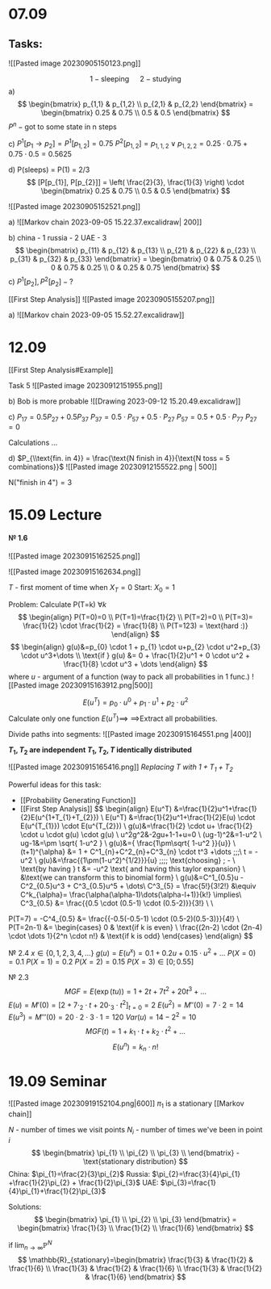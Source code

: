 
# 07.09
## Tasks:
![[Pasted image 20230905150123.png]]

$$
{1} - \text{sleeping} \;\;\;\;\;\
{2} - \text{studying}
$$
a)
$$
\begin{bmatrix}
p_{1,1} & p_{1,2} \\
p_{2,1} & p_{2,2}
\end{bmatrix} = \begin{bmatrix}
0.25 & 0.75 \\
0.5 & 0.5
\end{bmatrix}
$$
$P^n - \text{got to some state in n steps}$

c) 
$P^1[p_{1} \to p_{2}] = P^1[p_{1,2}] = 0.75$
$P^2[p_{1,2}] = p_{1,1,2} \lor p_{1,2,2} = 0.25  \cdot 0.75  + 0.75  \cdot 0.5 = 0.5625$

d)
P(sleeps) = P(1) = 2/3
$$
[P[p_{1}], P[p_{2}]] =  \left( \frac{2}{3}, \frac{1}{3} \right) \cdot  \begin{bmatrix}
0.25 & 0.75 \\
0.5 & 0.5
\end{bmatrix}
$$




![[Pasted image 20230905152521.png]]

a)
![[Markov chain 2023-09-05 15.22.37.excalidraw| 200]]

b) 
china - 1
russia - 2
UAE - 3
$$
\begin{bmatrix}
p_{11} & p_{12} & p_{13} \\
p_{21} & p_{22} & p_{23} \\
p_{31} & p_{32} & p_{33} 
\end{bmatrix} = 
\begin{bmatrix}
0 & 0.75 & 0.25  \\
0 & 0.75 & 0.25 \\
0 & 0.25 & 0.75
\end{bmatrix}
$$
с) $P^1[{p_2}], P^2[{p_2}]\;-\;?$

[[First Step Analysis]]
![[Pasted image 20230905155207.png]]

a) ![[Markov chain 2023-09-05 15.52.27.excalidraw]]
# 12.09
[[First Step Analysis#Example]]

Task 5
![[Pasted image 20230912151955.png]]


b) Bob is more probable
![[Drawing 2023-09-12 15.20.49.excalidraw]]

c) 
$P_{17} = 0.5P_{27} + 0.5P_{37}$
$P_{37} = 0.5 \cdot P_{57} + 0.5 \cdot P_{27}$
$P_{57}= 0.5 + 0.5 \cdot P_{77}$
$P_{27} = 0$

Calculations ...

d) 
$P_{\\text{fin. in 4}} = \frac{\text{N finish in 4}}{\text{N toss = 5 combinations}}$
![[Pasted image 20230912155522.png | 500]]


$\text{N("finish in 4")} = 3$


# 15.09 Lecture

#### № 1.6
![[Pasted image 20230915162525.png]]


![[Pasted image 20230915162634.png]]

$T$ - first moment of time when $X_{T} = 0$
Start: $X_{0} = 1$

Problem: Calculate P(T=k) $\forall k$
$$
\begin{align}
P(T=0)=0 \\
P(T=1)=\frac{1}{2} \\
P(T=2)=0 \\
P(T=3)= \frac{1}{2} \cdot \frac{1}{2} = \frac{1}{8} \\
P(T=123) = \text{hard :)}
\end{align}
$$
$$
\begin{align}
g(u)&=p_{0} \cdot 1 + p_{1} \cdot u+p_{2} \cdot u^2+p_{3} \cdot u^3+\dots \\
\text{if  } g(u) &= 0 + \frac{1}{2}u^1 + 0 \cdot u^2 + \frac{1}{8} \cdot u^3 + \dots
\end{align}
$$
where $u$ - argument of a function (way to pack all probabilities in 1 func.)
![[Pasted image 20230915163912.png|500]]

$$
E(u^T)=p_{0} \cdot u^0+p_{1} \cdot u^1 + p_{2} \cdot u^2
$$
Calculate only one function $E(u^T) \implies$ 
$\implies$Extract all probabilities.

Divide paths into segments:
![[Pasted image 20230915164551.png |400]]

**$T_{1}, T_{2}$ are independent
$T_{1},T_{2},T$ identically distributed**

![[Pasted image 20230915165416.png]]
*Replacing $T$ with $1 +T_{1}+T_{2}$*

Powerful ideas for this task:
- [[Probability Generating Function]]
- [[First Step Analysis]]
$$
\begin{align}
E(u^T) &=\frac{1}{2}u^1+\frac{1}{2}E(u^{1+T_{1}+T_{2}}) \\
E(u^T) &=\frac{1}{2}u^1+\frac{1}{2}E(u) \cdot E(u^{T_{1}}) \cdot E(u^{T_{2}})  \\
g(u)&=\frac{1}{2} \cdot u+ \frac{1}{2} \cdot u \cdot g(u)  \cdot g(u) \\
u^2g^2&-2gu+1-1+u=0 \\
(ug-1)^2&=1-u^2 \\
ug-1&=\pm \sqrt{ 1-u^2 } \\
g(u)&={ \frac{1\pm\sqrt{ 1-u^2 }}{u}} \\
(t+1)^{\alpha} &= 1 + C^1_{n}+C^2_{n}+C^3_{n} \cdot t^3 +\dots \;\;\;\ t = -u^2 \\ 
g(u)&=\frac{{1\pm(1-u^2)^{1/2}}}{u} \;\;\;\; \text{choosing}  \; - \\ 
\text{by having   } t &= -u^2 \text{ and having this taylor expansion} \\
&\text{we can transform this to binomial form} \\
g(u)&=C^1_{0.5}u - C^2_{0.5}u^3 + C^3_{0.5}u^5 + \dots\\ 
C^3_{5} = \frac{5!}{3!2!} &\equiv C^k_{\alpha}= \frac{\alpha(\alpha-1)\dots(\alpha-l+1)}{k!} \implies\\
C^3_{0.5} &= \frac{{0.5 \cdot (0.5-1) \cdot (0.5-2)}}{3!} \\ \\

P(T=7) = -C^4_{0.5} &= \frac{{-0.5(-0.5-1) \cdot (0.5-2)(0.5-3)}}{4!} \\
P(T=2n-1) &= \begin{cases}
0 & \text{if k is even} \\
\frac{(2n-2) \cdot (2n-4) \cdot \dots 1}{2^n \cdot n!} & \text{if k is odd}
\end{cases}
\end{align}
$$


№ 2.4
$x \in \{ 0,1,2,3,4,\dots \}$
$g(u) = E(u^x)=0.1+0.2u+0.15 \cdot u^2 + \dots$
$P(X=0)=0.1$
$P(X=1)=0.2$
$P(X=2)=0.15$
$P(X=3) \in [0; 0.55]$


№ 2.3
$$
MGF = E(\exp(tu))= 1+2t+7t^2+20t^3 + \dots
$$
$E(u)=M'(0) = [2+7 \cdot_{2} \cdot t + 20 \cdot_{3} \cdot t^2]_{t=0}=2$ 
$E(u^2) =M''(0) = 7 \cdot 2=14$
$E(u^3) =M'''(0) = 20 \cdot 2 \cdot 3 \cdot 1 = 120$
$Var(u)=14-2^2=10$
$$
MGF(t)=1+k_{1} \cdot t+k_{2} \cdot t^2 + \dots
$$
$$
E(u^n)=k_{n} \cdot n!
$$

# 19.09 Seminar
![[Pasted image 20230919152104.png|600]]
$\pi_{1}$ is a stationary [[Markov chain]]

$N$ - number of times we visit points
$N_{i}$ - number of times we've been in point $i$
$$
\begin{bmatrix}
\pi_{1} \\
\pi_{2} \\
\pi_{3} \\
\end{bmatrix} - \text{stationary distribution}
$$
China: $\pi_{1}=\frac{2}{3}\pi_{2}$ 
Russia: $\pi_{2}=\frac{3}{4}\pi_{1} +\frac{1}{2}\pi_{2} + \frac{1}{2}\pi_{3}$
UAE: $\pi_{3}=\frac{1}{4}\pi_{1}+\frac{1}{2}\pi_{3}$

Solutions:
$$
\begin{bmatrix}
\pi_{1} \\
\pi_{2} \\
\pi_{3}
\end{bmatrix} = \begin{bmatrix}
\frac{1}{3} \\
\frac{1}{2} \\
\frac{1}{6}
\end{bmatrix}
$$

if $\lim_{ n \to \infty }\mathbb{P}^N$
$$
\mathbb{R}_{stationary}=\begin{bmatrix}
\frac{1}{3} & \frac{1}{2} & \frac{1}{6} \\
\frac{1}{3} & \frac{1}{2} & \frac{1}{6} \\
\frac{1}{3} & \frac{1}{2} & \frac{1}{6}
\end{bmatrix}
$$

